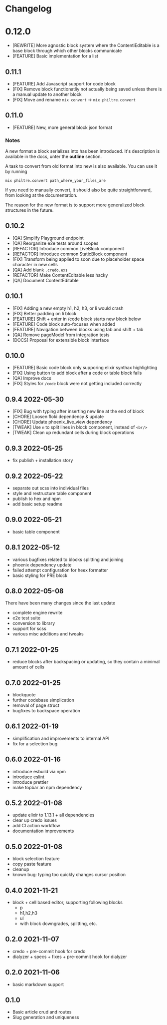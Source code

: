 # Changelog

# 0.12.0

- [REWRITE] More agnostic block system where the ContentiEditable is a base
  block through which other blocks communicate
- [FEATURE] Basic implementation for a list

## 0.11.1

- [FEATURE] Add Javascript support for code block
- [FIX] Remove block functionatliy not actually being saved unless there is a
  manual update to another block
- [FIX] Move and rename `mix convert` -> `mix philtre.convert`

## 0.11.0

- [FEATURE] New, more general block json format

### Notes

A new format a block serializes into has been introduced. It's description is
available in the docs, unter the **outline** section.

A task to convert from old format into new is also available. You can use it by
running

```
mix philtre.convert path_where_your_files_are
```

If you need to manually convert, it should also be quite straightforward, from
looking at the documentation.

The reason for the new format is to support more generalized block structures
in the future.

## 0.10.2

- [QA] Simplify Playground endpoint
- [QA] Reorganize e2e tests around scopes
- [REFACTOR] Introduce common LiveBlock component
- [REFACTOR] Introduce common StaticBlock component
- [FIX] Transform being applied to soon due to placeholder space character in new cells
- [QA] Add blank `.credo.exs`
- [REFACTOR] Make ContentEditable less hacky
- [QA] Document ContentEditable

## 0.10.1

- [FIX] Adding a new empty h1, h2, h3, or li would crash
- [FIX] Better padding on li block
- [FEATURE] Shift + enter in /code block starts new block below
- [FEATURE] Code block auto-focuses when added
- [FEATURE] Navigation between blocks using tab and shift + tab
- [QA] Remove pageModel from integration tests
- [DOCS] Proposal for extensible block interface

## 0.10.0

- [FEATURE] Basic code block only supporing elixir synthax highlighting
- [FIX] Using button to add block after a code or table block fails
- [QA] Improve docs
- [FIX] Styles for `/code` block were not getting included correctly

## 0.9.4 2022-05-30

- [FIX] Bug with typing after inserting new line at the end of block
- [CHORE] Loosen floki dependency & update
- [CHORE] Update phoenix_live_view dependency
- [TWEAK] Use `n` to split lines in block component, instead of `<br/>`
- [TWEAK] Clean up redundant cells during block operations

## 0.9.3 2022-05-25

- fix publish + installation story

## 0.9.2 2022-05-22

- separate out scss into individual files
- style and restructure table component
- publish to hex and npm
- add basic setup readme

## 0.9.0 2022-05-21

- basic table component

## 0.8.1 2022-05-12

- various bugfixes related to blocks splitting and joining
- phoenix dependency update
- failed attempt configuration for heex formatter
- basic styling for PRE block

## 0.8.0 2022-05-08

There have been many changes since the last update

- complete engine rewrite
- e2e test suite
- conversion to library
- support for scss
- various misc additions and tweaks

## 0.7.1 2022-01-25

- reduce blocks after backspacing or updating, so they contain a minimal amount of cells

## 0.7.0 2022-01-25

- blockquote
- further codebase simplication
- removal of page struct
- bugfixes to backspace operation

## 0.6.1 2022-01-19

- simplification and improvements to internal API
- fix for a selection bug

## 0.6.0 2022-01-16

- introduce esbuild via npm
- introduce eslint
- introduce prettier
- make topbar an npm dependency

## 0.5.2 2022-01-08

- update elixir to 1.13.1 + all dependencies
- clear up credo issues
- add CI action workflow
- documentation improvements

## 0.5.0 2022-01-08

- block selection feature
- copy paste feature
- cleanup
- known bug: typing too quickly changes cursor position

## 0.4.0 2021-11-21

- block + cell based editor, supporting following blocks
  - p
  - h1,h2,h3
  - ul
  - with block downgrades, splitting, etc.

## 0.2.0 2021-11-07

- credo + pre-commit hook for credo
- dialyzer + specs + fixes + pre-commit hook for dialyzer

## 0.2.0 2021-11-06

- basic markdown support

## 0.1.0

- Basic article crud and routes
- Slug generation and uniqueness
